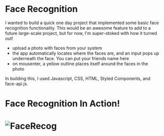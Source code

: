 # Face Recognition
I wanted to build a quick one day project that implemented some basic face recognition functionality. This would be an awesome feature to add to a future large-scale project, but for now, I'm super-stoked with how it turned out!

- upload a photo with faces from your system
- the app automatically locates where the faces are, and an input pops up underneath the face. You can put your friends name here
- on mousenter, a yellow outline places itself around the faces in the photo

In building this, I used Javascript, CSS, HTML, Styled Components, and face-api.js.

<h1>Face Recognition In Action!<h1>

![FaceRecog](https://user-images.githubusercontent.com/91355631/165876666-407a900d-205d-4533-b42a-07a409730171.gif)
